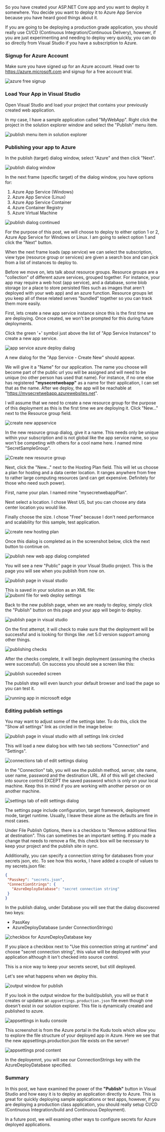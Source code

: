 <!--## Deploy to Azure App Service - Easy -->
So you have created your ASP.NET Core app and you want to deploy it somewhere. You decide you want to deploy it to Azure App Service because you have heard good things about it. 

If you are going to be deploying a production grade application, you should really use CI/CD (Continuous Integration/Continuous Delivery), however, if you are just experimenting and needing to deploy very quickly, you can do so directly from Visual Studio if you have a subscription to Azure.

### Signup for Azure Account
Make sure you have signed up for an Azure account. Head over to https://azure.microsoft.com and signup for a free account trial.

![azure free signup](https://raw.githubusercontent.com/mobiletonster/blogposts/main/code/cloud/images/azure-ezdeploy/1-azure-free-signup.jpg#screenshot)

### Load Your App in Visual Studio
Open Visual Studio and load your project that contains your previously created web application.

In my case, I have a sample application called "MyWebApp". Right click the project in the solution explorer window and select the "Publish" menu item.

![publish menu item in solution explorer](https://raw.githubusercontent.com/mobiletonster/blogposts/main/code/cloud/images/azure-ezdeploy/2-publish-menu.jpg#screenshot)


### Publishing your app to Azure
In the publish (target) dialog window, select "Azure" and then click "Next".

![publish dialog window](https://raw.githubusercontent.com/mobiletonster/blogposts/main/code/cloud/images/azure-ezdeploy/3-publish-dialog.jpg#screenshot)

In the next frame  (specific target) of the dialog window, you have options for:
1) Azure App Service (Windows)
2) Azure App Service (Linux)
3) Azure App Service Container
4) Azure Container Registry
5) Azure Virtual Machine

![publish dialog continued](https://raw.githubusercontent.com/mobiletonster/blogposts/main/code/cloud/images/azure-ezdeploy/4-publish-dialog2.jpg#screenshot)

For the purpose of this post, we will choose to deploy to either option 1 or 2, Azure App Service for Windows or Linux. I am going to select option 1 and click the "Next" button.

When the next frame loads (app service) we can select the subscription, view type (resource group or services) are given a search box and can pick from a list of instances to deploy to.

Before we move on, lets talk about resource groups. Resource groups are a "collection" of different azure services, grouped together. For instance, your app may require a web host (app service), and a database, some blob storage (or a place to store persisted files such as images that aren't deployed with your web app) and an azure function. Resource groups let you keep all of these related serves "bundled" together so you can track them more easily.

First, lets create a new app service instance since this is the first time we are deploying. Once created, we won't be prompted for this during future deployments.

Click the green '+' symbol just above the list of "App Service Instances" to create a new app service.

![app service azure deploy dialog](https://raw.githubusercontent.com/mobiletonster/blogposts/main/code/cloud/images/azure-ezdeploy/5-app-service-dialog.jpg#screenshot)

A new dialog for the "App Service - Create New" should appear.

We will give it a "Name" for our application. The name you choose will become part of the public url you will be assigned and will need to be unique (no other person has used that name). For instance, if no one else has registered **"mysecretwebapp"** as a name for their application, I can set that as the name. After we deploy, the app will be reachable at "https://mysecretwebapp.azurewebsites.net".

I will assume that we need to create a new resource group for the purpose of this deployment as this is the first time we are deploying it. Click "New..." next to the Resource group field.

![create new appservice](https://raw.githubusercontent.com/mobiletonster/blogposts/main/code/cloud/images/azure-ezdeploy/6-create-new-appservice.jpg#screenshot)

In the new resource group dialog, give it a name. This needs only be unique within your subscription and is not global like the app service name, so you won't be competing with others for a cool name here. I named mine "SecretSampleGroup".

![Create new resource group](https://raw.githubusercontent.com/mobiletonster/blogposts/main/code/cloud/images/azure-ezdeploy/7-new-resource-group.jpg#screenshot)

Next, click the "New..." next to the Hosting Plan field. This will let us choose a plan for hosting and a data center location. It ranges anywhere from free to rather large computing resources (and can get expensive. Definitely for those who need such power). 

First, name your plan. I named mine "mysecretwebappPlan".

Next select a location. I chose West US, but you can choose any data center location you would like.

Finally choose the size. I chose "Free" because I don't need performance and scalability for this sample, test application.

![create new hosting plan](https://raw.githubusercontent.com/mobiletonster/blogposts/main/code/cloud/images/azure-ezdeploy/8-new-hosting-plan.jpg#screenshot)

Once this dialog is completed as in the screenshot below, click the next button to continue on.

![publish new web app dialog completed](images\azure-ezdeploy\9-publish-new-webapp.jpg#screenshot)

You will see a new "Public" page in your Visual Studio project. This is the page you will see when you publish from now on. 

![publish page in visual studio](images\azure-ezdeploy\10-publish-dialog.jpg#screenshot)

This is saved in your solution as an XML file:
![pubxml file for web deploy settings](images\azure-ezdeploy\11-webdeploy-xml.jpg#screenshot)

Back to the new publish page, when we are ready to deploy, simply click the "Publish" button on this page and your app will begin to deploy.

![publish page in visual studio](images\azure-ezdeploy\10-publish-dialog.jpg#screenshot)

On the first attempt, it will check to make sure that the deployment will be successful and is looking for things like .net 5.0 version support among other things.

![publishing checks](images\azure-ezdeploy\12-publishing-checks.jpg#screenshot)

After the checks complete, it will begin deployment (assuming the checks were successful). On success you should see a screen like this:

![publish suceeded screen](images\azure-ezdeploy\13-publish-suceeded.jpg#screenshot)

The publish step will even launch your default browser and load the page so you can test it.

![running app in microsoft edge](images\azure-ezdeploy\14-app-running.jpg#screenshot)


### Editing publish settings
You may want to adjust some of the settings later. To do this, click the "Show all settings" link as circled in the image below:

![publish page in visual studio with all settings link circled](images\azure-ezdeploy\15-show-all-settings.jpg#screenshot)

This will load a new dialog box with two tab sections "Connection" and "Settings".

![connections tab of edit settings dialog](images\azure-ezdeploy\16-connection.jpg#screenshot)
 
 In the "Connection" tab, you will see the publish method, server, site name, user name, password and the destination URL. All of this will get checked into source control EXCEPT the saved password which is only on your local machine. Keep this in mind if you are working with another person or on another machine.

 ![settings tab of edit settings dialog](https://raw.githubusercontent.com/mobiletonster/blogposts/main/code/cloud/images/azure-ezdeploy/17-settings.jpg#screenshot)

 The settings page include configuration, target framework, deployment mode, target runtime. Usually, I leave these alone as the defaults are fine in most cases.

 Under File Publish Options, there is a checkbox to "Remove additional files at destination". This can sometimes be an important setting. If you made a change that needs to remove a file, this check box will be necessary to keep your project and the publish site in sync.

 Additionally, you can specify a connection string for databases from your secrets json, etc. To see how this works, I have added a couple of values to my secrets.json file:

 ```json
 {
  "Passkey": "secrets.json",
  "ConnectionStrings": {
    "AzureDeployDatabase": "secret connection string"
  }
}
```

In the publish dialog, under Database you will see that the dialog discovered two keys: 
* PassKey
* AzureDeployDatabase (under ConnectionStrings)

![checkbox for AzureDeployDatabase key](https://raw.githubusercontent.com/mobiletonster/blogposts/main/code/cloud/images/azure-ezdeploy/18-connection-string.jpg#screenshot)

If you place a checkbox next to "Use this connection string at runtime" and choose "secret connection string", this value will be deployed with your application although it isn't checked into source control.

This is a nice way to keep your secrets secret, but still deployed.

Let's see what happens when we deploy this.

![output window for publish](https://raw.githubusercontent.com/mobiletonster/blogposts/main/code/cloud/images/azure-ezdeploy/19-publish-output.jpg#screenshot)

If you look in the output window for the build/publish, you will se that it creates or updates an `appsettings.production.json` file even though one doesn't exist in our solution explorer. This file is dynamically created and published to azure.

![appsettings in kudu console](https://raw.githubusercontent.com/mobiletonster/blogposts/main/code/cloud/images/azure-ezdeploy/20-appsettings-prod.jpg#screenshot)

This screenshot is from the Azure portal in the Kudu tools which allow you to explore the file structure of your deployed app in Azure. Here we see that the new appsettings.production.json file exists on the server!

![appsettings prod content](https://raw.githubusercontent.com/mobiletonster/blogposts/main/code/cloud/images/azure-ezdeploy/21-appsetting-contents.jpg#screenshot)

In the deployemnt, you will see our ConnectionStrings key with the AzureDeployDatabase specified.

### Summary
In this post, we have examined the power of the **"Publish"** button in Visual Studio and how easy it is to deploy an application directly to Azure. This is great for quickly deploying sample applications or test apps, however, if you are deploying a production class application, you should really setup CI/CD (Continuous Integration/build and Continuous Deployment). 

In a future post, we will examing other ways to  configure secrets for Azure deployed applications.

